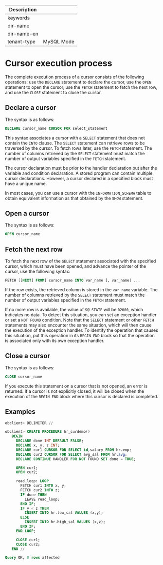 | Description   |                 |
|---------------|-----------------|
| keywords      |                 |
| dir-name      |                 |
| dir-name-en   |                 |
| tenant-type   | MySQL Mode      |

# Cursor execution process


The complete execution process of a cursor consists of the following operations: use the `DECLARE` statement to declare the cursor, use the `OPEN` statement to open the cursor, use the `FETCH` statement to fetch the next row, and use the `CLOSE` statement to close the cursor.

## Declare a cursor

The syntax is as follows:

```sql
DECLARE cursor_name CURSOR FOR select_statement
```

This syntax associates a cursor with a `SELECT` statement that does not contain the `INTO` clause. The `SELECT` statement can retrieve rows to be traversed by the cursor. To fetch rows later, use the `FETCH` statement. The number of columns retrieved by the `SELECT` statement must match the number of output variables specified in the `FETCH` statement.

The cursor declaration must be prior to the handler declaration but after the variable and condition declaration. A stored program can contain multiple cursor declarations. However, a cursor declared in a specified block must have a unique name.

In most cases, you can use a cursor with the `INFORMATION_SCHEMA` table to obtain equivalent information as that obtained by the `SHOW` statement.

## Open a cursor

The syntax is as follows:

```sql
OPEN cursor_name
```


## Fetch the next row

To fetch the next row of the `SELECT` statement associated with the specified cursor, which must have been opened, and advance the pointer of the cursor, use the following syntax:

```sql
FETCH [[NEXT] FROM] cursor_name INTO var_name [, var_name] ...
```

If the row exists, the retrieved column is stored in the `var_name` variable. The number of columns retrieved by the `SELECT` statement must match the number of output variables specified in the `FETCH` statement.

If no more row is available, the value of `SQLSTATE` will be `02000`, which indicates no data. To detect this situation, you can set an exception handler or set a `NOT FOUND` condition. Note that the `SELECT` statement or other `FETCH` statements may also encounter the same situation, which will then cause the execution of the exception handler. To identify the operation that causes this situation, put this operation in its `BEGIN END` block so that the operation is associated only with its own exception handler.

## Close a cursor

The syntax is as follows:

```sql
CLOSE cursor_name
```


If you execute this statement on a cursor that is not opened, an error is returned. If a cursor is not explicitly closed, it will be closed when the execution of the `BEGIN END` block where this cursor is declared is completed.

## Examples

```sql
obclient> DELIMITER //

obclient> CREATE PROCEDURE hr_curdemo()
   BEGIN
     DECLARE done INT DEFAULT FALSE;
     DECLARE x, y, z INT;
     DECLARE cur1 CURSOR FOR SELECT id,salary FROM hr.emp;
     DECLARE cur2 CURSOR FOR SELECT avg_sal FROM hr.avg;
     DECLARE CONTINUE HANDLER FOR NOT FOUND SET done = TRUE;

     OPEN cur1;
     OPEN cur2;

     read_loop: LOOP
       FETCH cur1 INTO x, y;
       FETCH cur2 INTO z;
       IF done THEN
         LEAVE read_loop;
       END IF;
       IF y < z THEN
         INSERT INTO hr.low_sal VALUES (x,y);
       ELSE
         INSERT INTO hr.high_sal VALUES (x,z);
       END IF;
     END LOOP;

     CLOSE cur1;
     CLOSE cur2;
   END //

Query OK, 0 rows affected
```
